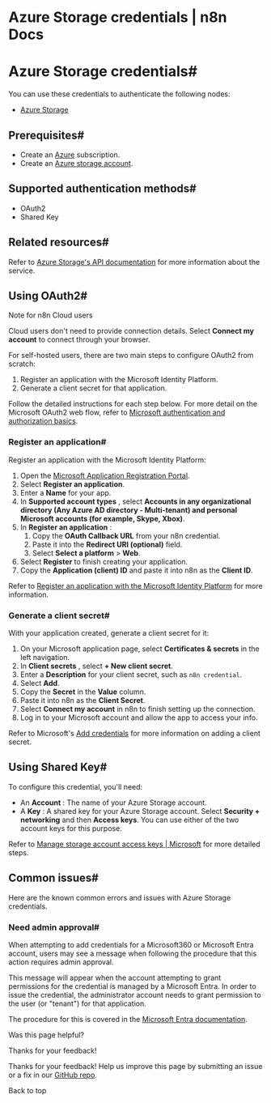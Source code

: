 # Azure Storage credentials | n8n Docs

[ ](https://github.com/n8n-io/n8n-docs/edit/main/docs/integrations/builtin/credentials/azurestorage.md "Edit this page")

# Azure Storage credentials#

You can use these credentials to authenticate the following nodes:

  * [Azure Storage](../../app-nodes/n8n-nodes-base.azurestorage/)

## Prerequisites#

  * Create an [Azure](https://azure.microsoft.com) subscription.
  * Create an [Azure storage account](https://learn.microsoft.com/en-us/azure/storage/common/storage-account-create).

## Supported authentication methods#

  * OAuth2
  * Shared Key

## Related resources#

Refer to [Azure Storage's API documentation](https://learn.microsoft.com/en-us/rest/api/storageservices/) for more information about the service.

## Using OAuth2#

Note for n8n Cloud users

Cloud users don't need to provide connection details. Select **Connect my account** to connect through your browser.

For self-hosted users, there are two main steps to configure OAuth2 from scratch:

  1. Register an application with the Microsoft Identity Platform.
  2. Generate a client secret for that application.

Follow the detailed instructions for each step below. For more detail on the Microsoft OAuth2 web flow, refer to [Microsoft authentication and authorization basics](https://learn.microsoft.com/en-us/graph/auth/auth-concepts). 

### Register an application#

Register an application with the Microsoft Identity Platform:

  1. Open the [Microsoft Application Registration Portal](https://aka.ms/appregistrations).
  2. Select **Register an application**.
  3. Enter a **Name** for your app.
  4. In **Supported account types** , select **Accounts in any organizational directory (Any Azure AD directory - Multi-tenant) and personal Microsoft accounts (for example, Skype, Xbox)**.
  5. In **Register an application** :
     1. Copy the **OAuth Callback URL** from your n8n credential.
     2. Paste it into the **Redirect URI (optional)** field.
     3. Select **Select a platform** > **Web**.
  6. Select **Register** to finish creating your application.
  7. Copy the **Application (client) ID** and paste it into n8n as the **Client ID**.

Refer to [Register an application with the Microsoft Identity Platform](https://learn.microsoft.com/en-us/graph/auth-register-app-v2) for more information.

### Generate a client secret#

With your application created, generate a client secret for it:

  1. On your Microsoft application page, select **Certificates & secrets** in the left navigation.
  2. In **Client secrets** , select **\+ New client secret**.
  3. Enter a **Description** for your client secret, such as `n8n credential`.
  4. Select **Add**.
  5. Copy the **Secret** in the **Value** column.
  6. Paste it into n8n as the **Client Secret**.
  7. Select **Connect my account** in n8n to finish setting up the connection.
  8. Log in to your Microsoft account and allow the app to access your info.

Refer to Microsoft's [Add credentials](https://learn.microsoft.com/en-us/graph/auth-register-app-v2#add-credentials) for more information on adding a client secret.

## Using Shared Key#

To configure this credential, you'll need:

  * An **Account** : The name of your Azure Storage account.
  * A **Key** : A shared key for your Azure Storage account. Select **Security + networking** and then **Access keys**. You can use either of the two account keys for this purpose.

Refer to [Manage storage account access keys | Microsoft](https://learn.microsoft.com/en-us/azure/storage/common/storage-account-keys-manage) for more detailed steps.

## Common issues#

Here are the known common errors and issues with Azure Storage credentials.

### Need admin approval#

When attempting to add credentials for a Microsoft360 or Microsoft Entra account, users may see a message when following the procedure that this action requires admin approval.

This message will appear when the account attempting to grant permissions for the credential is managed by a Microsoft Entra. In order to issue the credential, the administrator account needs to grant permission to the user (or "tenant") for that application.

The procedure for this is covered in the [Microsoft Entra documentation](https://learn.microsoft.com/en-us/entra/identity/enterprise-apps/grant-admin-consent).

Was this page helpful? 

Thanks for your feedback! 

Thanks for your feedback! Help us improve this page by submitting an issue or a fix in our [GitHub repo](https://github.com/n8n-io/n8n-docs). 

Back to top